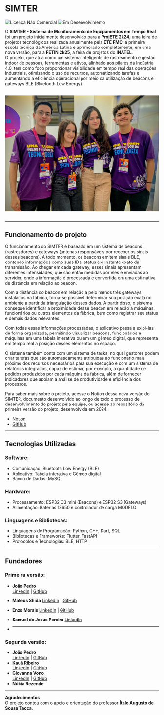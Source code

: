 # SIMTER
![Licença Não Comercial](https://img.shields.io/badge/Licen%C3%A7a-N%C3%A3o--Comercial-red)
![Em Desenvolvimento](https://img.shields.io/badge/Status-Em%20Desenvolvimento-orange)

O **SIMTER - Sistema de Monitoramento de Equipamentos em Tempo Real** foi um projeto inicialmente desenvolvido para a **ProjETE 2k24**, uma feira de projetos tecnológicos realizada anualmente pela **ETE FMC**, a primeira escola técnica da América Latina e aprimorado completamente, em uma nova versão, para a **FETIN 2k25**, a feira de projetos do **INATEL**.  
O projeto, que atua como um sistema inteligente de rastreamento e gestão indoor de pessoas, ferramentas e ativos, alinhado aos pilares da Indústria 4.0, tem como foco proporcionar visibilidade em tempo real das operações industriais, otimizando o uso de recursos, automatizando tarefas e aumentando a eficiência operacional por meio da utilização de beacons e gateways BLE (Bluetooth Low Energy).  

</br>
<div align="center">
  <img src="./Foto do Grupo.jpg" alt="Foto do Grupo" width="600">
</div>
</br>

---

## Funcionamento do projeto

O funcionamento do SIMTER é baseado em um sistema de beacons (rastreadores) e gateways (antenas responsáveis por receber os sinais desses beacons).
A todo momento, os beacons emitem sinais BLE, contendo informações como suas IDs, status e o instante exato da transmissão. Ao chegar em cada gateway, esses sinais apresentam diferentes intensidades, que são então medidas por eles e enviadas ao servidor, onde a informação é processada e convertida em uma estimativa de distância em relação ao beacon.

Com a distância do beacon em relação a pelo menos três gateways instalados na fábrica, torna-se possível determinar sua posição exata no ambiente a partir da triangulação desses dados. A partir disso, o sistema consegue identificar a proximidade desse beacon em relação a máquinas, funcionários ou outros elementos da fábrica, bem como registrar seu status e demais dados relevantes.

Com todas essas informações processadas, o aplicativo passa a exibi-las de forma organizada, permitindo visualizar beacons, funcionários e máquinas em uma tabela interativa ou em um gêmeo digital, que representa em tempo real a posição desses elementos no espaço. 

O sistema também conta com um sistema de tasks, no qual gestores podem criar tarefas que são automaticamente atribuídas ao funcionário mais próximo dos recursos necessários para sua execução e com um sistema de relatórios integrados, capaz de estimar, por exemplo, a quantidade de pedidos produzidos por cada máquina da fábrica, além de fornecer indicadores que apoiam a análise de produtividade e eficiência dos processos.

Para saber mais sobre o projeto, acesse o Notion dessa nova versão do SIMTER, documento desenvolvido ao longo de todo o processo de desenvolvimento do projeto pela equipe, ou acesse ao repositório da primeira versão do projeto, desenvolvida em 2024.
- [Notion](https://toothsome-mahogany-bd9.notion.site/FETIN-2k25-1fdf8230d9648099b91af4a47642808b?pvs=73)
- [GitHub](https://github.com/freitasj1/projetoSIMTER)

---

## Tecnologias Utilizadas

### Software:
- Comunicação: Bluetooth Low Energy (BLE)
- Aplicativo: Tabela interativa e Gêmeo digital
- Banco de Dados: MySQL 

### Hardware:
- Processamento: ESP32 C3 mini (Beacons) e ESP32 S3 (Gateways)
- Alimentação: Baterias 18650 e controlador de carga MODELO

### Linguagens e Bibliotecas:
- Linguagens de Programação: Python, C++, Dart, SQL
- Bibliotecas e Frameworks: Flutter, FastAPI
- Protocolos e Tecnologias: BLE, HTTP

---

## Fundadores

### Primeira versão:

- **João Pedro**  
  [LinkedIn](https://www.linkedin.com/in/joaopedrofreitasm/) | [GitHub](https://github.com/freitasj1)  
- **Mateus Shida**
  [LinkedIn](linkedin.com/in/mateus-shida-a3901b310) | [GitHub](https://github.com/mapteus)  
- **Enzo Morais**
  [LinkedIn](linkedin.com/in/enzo-morais-056057313/) | [GitHub](https://github.com/EnzoMrs)  
- **Samuel de Jesus Pereira**
  [LinkedIn](linkedin.com/in/samuel-jesus-pereira-03a86333a/)  

- ****
### Segunda versão:

- **João Pedro**  
  [LinkedIn](https://www.linkedin.com/in/joaopedrofreitasm/) | [GitHub](https://github.com/freitasj1)  
- **Kauã Ribeiro**  
  [LinkedIn](https://www.linkedin.com/in/kaua-ribeiro17/) | [GitHub](https://github.com/Kauakim)  
- **Giovanna Vono**  
  [LinkedIn](https://www.linkedin.com/in/giovanna-vono-fonseca-36b05a307/) | [GitHub](https://github.com/GiovannaVono)  
- **Núbia Rezende**  

---

**Agradecimentos**  
O projeto contou com o apoio e orientação do professor **Ítalo Augusto de Sousa Tacca**.
